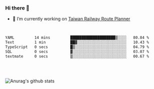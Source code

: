 ### Hi there 👋

- 🔭 I’m currently working on [Taiwan Railway Route Planner](https://github.com/Taiwan-Railway-Route-Planner)

<br/>

<!--START_SECTION:waka-->

```txt
YAML         14 mins         ████████████████████▒░░░░   80.84 %
Text         1 min           ██▓░░░░░░░░░░░░░░░░░░░░░░   10.43 %
TypeScript   0 secs          █▒░░░░░░░░░░░░░░░░░░░░░░░   04.79 %
SQL          0 secs          ▓░░░░░░░░░░░░░░░░░░░░░░░░   03.07 %
textmate     0 secs          ▒░░░░░░░░░░░░░░░░░░░░░░░░   00.67 %
```

<!--END_SECTION:waka-->

<br/>
<br/>

![Anurag's github stats](https://github-readme-stats.vercel.app/api?username=DepickereSven&show_icons=true&theme=tokyonight)



<!--
**DepickereSven/DepickereSven** is a ✨ _special_ ✨ repository because its `README.md` (this file) appears on your GitHub profile.

Here are some ideas to get you started:

- 🔭 I’m currently working on ...
- 🌱 I’m currently learning ...
- 👯 I’m looking to collaborate on ...
- 🤔 I’m looking for help with ...
- 💬 Ask me about ...
- 📫 How to reach me: ...
- 😄 Pronouns: ...
- ⚡ Fun fact: ...
-->
